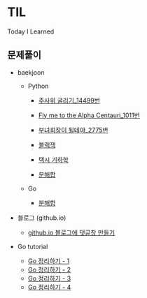 # TIL
Today I Learned


## 문제풀이

- baekjoon
  - Python
    - [주사위 굴리기_14499번](https://already-ready.github.io/2019/12/27/%EC%A3%BC%EC%82%AC%EC%9C%84%EA%B5%B4%EB%A6%AC%EA%B8%B0-14499%EB%B2%88/)

    - [Fly me to the Alpha Centauri_1011번](https://already-ready.github.io/2019/12/30/Fly%20me%20to%20the%20Alpha%20Centauri/)
    - [부녀회장이 퇼테야_2775번](https://already-ready.github.io/2020/01/01/%EB%B6%80%EB%85%80%ED%9A%8C%EC%9E%A5%EC%9D%B4%EB%90%A0%ED%85%8C%EC%95%BC-2775%EB%B2%88/)
    - [블랙잭](https://already-ready.github.io/2020/01/03/%EB%B8%94%EB%9E%99%EC%9E%AD-2798%EB%B2%88/)
    - [택시 기하학](https://already-ready.github.io/2020/01/03/%ED%83%9D%EC%8B%9C%EA%B8%B0%ED%95%98%ED%95%99-3053%EB%B2%88/)
    - [분해합](https://already-ready.github.io/2020/01/08/%EB%B6%84%ED%95%B4%ED%95%A9-2231%EB%B2%88/)  
    
  - Go
    - [분해합](https://already-ready.github.io/2020/01/08/%EB%B6%84%ED%95%B4%ED%95%A9-2231%EB%B2%88/)  
     

- 블로그 (github.io)
  - [github.io 블로그에 댓글창 만들기](https://already-ready.github.io/2020/01/03/hexo%EB%B8%94%EB%A1%9C%EA%B7%B8-%EB%8C%93%EA%B8%80%EC%B0%BD%EB%A7%8C%EB%93%A4%EA%B8%B0-icarus%ED%85%8C%EB%A7%88/)  




- Go tutorial
  - [Go 정리하기 - 1](https://already-ready.github.io/2020/01/06/Golang-%EC%A0%95%EB%A6%AC%ED%95%98%EA%B8%B0-1/)
  - [Go 정리하기 - 2](https://already-ready.github.io/2020/01/07/Golang-%EC%A0%95%EB%A6%AC%ED%95%98%EA%B8%B0-2/)
  - [Go 정리하기 - 3](https://already-ready.github.io/2020/01/08/Golang-%EC%A0%95%EB%A6%AC%ED%95%98%EA%B8%B0-3/)
  - [Go 정리하기 - 4](https://already-ready.github.io/2020/01/09/Golang-%EC%A0%95%EB%A6%AC%ED%95%98%EA%B8%B0-4/)
  
  
